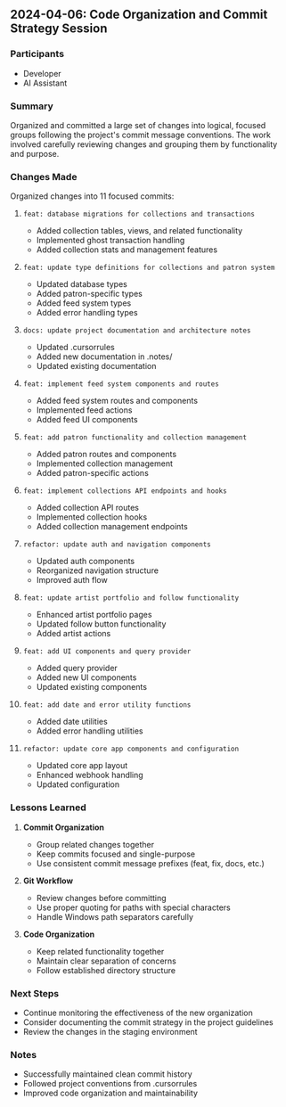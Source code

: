 ## 2024-04-06: Code Organization and Commit Strategy Session

### Participants
- Developer
- AI Assistant

### Summary
Organized and committed a large set of changes into logical, focused groups following the project's commit message conventions. The work involved carefully reviewing changes and grouping them by functionality and purpose.

### Changes Made
Organized changes into 11 focused commits:

1. `feat: database migrations for collections and transactions`
   - Added collection tables, views, and related functionality
   - Implemented ghost transaction handling
   - Added collection stats and management features

2. `feat: update type definitions for collections and patron system`
   - Updated database types
   - Added patron-specific types
   - Added feed system types
   - Added error handling types

3. `docs: update project documentation and architecture notes`
   - Updated .cursorrules
   - Added new documentation in .notes/
   - Updated existing documentation

4. `feat: implement feed system components and routes`
   - Added feed system routes and components
   - Implemented feed actions
   - Added feed UI components

5. `feat: add patron functionality and collection management`
   - Added patron routes and components
   - Implemented collection management
   - Added patron-specific actions

6. `feat: implement collections API endpoints and hooks`
   - Added collection API routes
   - Implemented collection hooks
   - Added collection management endpoints

7. `refactor: update auth and navigation components`
   - Updated auth components
   - Reorganized navigation structure
   - Improved auth flow

8. `feat: update artist portfolio and follow functionality`
   - Enhanced artist portfolio pages
   - Updated follow button functionality
   - Added artist actions

9. `feat: add UI components and query provider`
   - Added query provider
   - Added new UI components
   - Updated existing components

10. `feat: add date and error utility functions`
    - Added date utilities
    - Added error handling utilities

11. `refactor: update core app components and configuration`
    - Updated core app layout
    - Enhanced webhook handling
    - Updated configuration

### Lessons Learned
1. **Commit Organization**
   - Group related changes together
   - Keep commits focused and single-purpose
   - Use consistent commit message prefixes (feat, fix, docs, etc.)

2. **Git Workflow**
   - Review changes before committing
   - Use proper quoting for paths with special characters
   - Handle Windows path separators carefully

3. **Code Organization**
   - Keep related functionality together
   - Maintain clear separation of concerns
   - Follow established directory structure

### Next Steps
- Continue monitoring the effectiveness of the new organization
- Consider documenting the commit strategy in the project guidelines
- Review the changes in the staging environment

### Notes
- Successfully maintained clean commit history
- Followed project conventions from .cursorrules
- Improved code organization and maintainability
